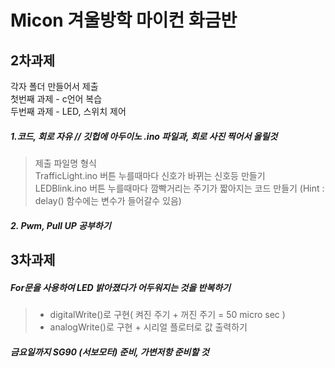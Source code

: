 # Micon 겨울방학 마이컨 화금반


2차과제<br/>
--------------
각자 폴더 만들어서 제출<br/>
첫번째 과제 - c언어 복습<br/>
두번째 과제 - LED, 스위치 제어<br/>

##### 1.코드, 회로 자유 // 깃헙에 아두이노 .ino 파일과, 회로 사진 찍어서 올릴것<br/>
>제출 파일명 형식<br/>
>TrafficLight.ino 버튼 누를때마다 신호가 바뀌는 신호등 만들기<br/>
>LEDBlink.ino     버튼 누를때마다 깜빡거리는 주기가 짧아지는 코드 만들기  (Hint : delay() 함수에는 변수가 들어갈수 있음)<br/>

##### 2. Pwm, Pull UP 공부하기<br/>

3차과제<br/>
-------------
#####  For문을 사용하여 LED 밝아졌다가 어두워지는 것을 반복하기<br/>
> * digitalWrite()로 구현( 켜진 주기 + 꺼진 주기 = 50 micro sec )<br/>
> * analogWrite()로 구현 + 시리얼 플로터로 값 출력하기<br/>
#####  금요일까지 SG90 (서보모터) 준비, 가변저항 준비할 것<br/>




